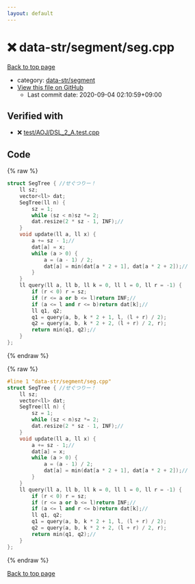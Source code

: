 ```yaml
---
layout: default
---
```


<!-- mathjax config similar to math.stackexchange -->
<script type="text/javascript" async
  src="https://cdnjs.cloudflare.com/ajax/libs/mathjax/2.7.5/MathJax.js?config=TeX-MML-AM_CHTML">
</script>
<script type="text/x-mathjax-config">
  MathJax.Hub.Config({
    TeX: { equationNumbers: { autoNumber: "AMS" }},
    tex2jax: {
      inlineMath: [ ['$','$'] ],
      processEscapes: true
    },
    "HTML-CSS": { matchFontHeight: false },
    displayAlign: "left",
    displayIndent: "2em"
  });
</script>

<script type="text/javascript" src="https://cdnjs.cloudflare.com/ajax/libs/jquery/3.4.1/jquery.min.js"></script>
<script src="https://cdn.jsdelivr.net/npm/jquery-balloon-js@1.1.2/jquery.balloon.min.js" integrity="sha256-ZEYs9VrgAeNuPvs15E39OsyOJaIkXEEt10fzxJ20+2I=" crossorigin="anonymous"></script>
<script type="text/javascript" src="../../../assets/js/copy-button.js"></script>
<link rel="stylesheet" href="../../../assets/css/copy-button.css" />


# :x: data-str/segment/seg.cpp

<a href="../../../index.html">Back to top page</a>

* category: <a href="../../../index.html#6db66d7b1b7c3dfe9d9b1c6096e86908">data-str/segment</a>
* <a href="{{ site.github.repository_url }}/blob/master/data-str/segment/seg.cpp">View this file on GitHub</a>
    - Last commit date: 2020-09-04 02:10:59+09:00




## Verified with

* :x: <a href="../../../verify/test/AOJ/DSL_2_A.test.cpp.html">test/AOJ/DSL_2_A.test.cpp</a>


## Code

<a id="unbundled"></a>
{% raw %}
```cpp
struct SegTree { //せぐつりー！
	ll sz;
	vector<ll> dat;
	SegTree(ll n) {
		sz = 1;
		while (sz < n)sz *= 2;
		dat.resize(2 * sz - 1, INF);//
	}
	void update(ll a, ll x) {
		a += sz - 1;//
		dat[a] = x;
		while (a > 0) {
			a = (a - 1) / 2;
			dat[a] = min(dat[a * 2 + 1], dat[a * 2 + 2]);//
		}
	}
	ll query(ll a, ll b, ll k = 0, ll l = 0, ll r = -1) {
		if (r < 0) r = sz;
		if (r <= a or b <= l)return INF;//
		if (a <= l and r <= b)return dat[k];//
		ll q1, q2;
		q1 = query(a, b, k * 2 + 1, l, (l + r) / 2);
		q2 = query(a, b, k * 2 + 2, (l + r) / 2, r);
		return min(q1, q2);//
	}
};
```
{% endraw %}

<a id="bundled"></a>
{% raw %}
```cpp
#line 1 "data-str/segment/seg.cpp"
struct SegTree { //せぐつりー！
	ll sz;
	vector<ll> dat;
	SegTree(ll n) {
		sz = 1;
		while (sz < n)sz *= 2;
		dat.resize(2 * sz - 1, INF);//
	}
	void update(ll a, ll x) {
		a += sz - 1;//
		dat[a] = x;
		while (a > 0) {
			a = (a - 1) / 2;
			dat[a] = min(dat[a * 2 + 1], dat[a * 2 + 2]);//
		}
	}
	ll query(ll a, ll b, ll k = 0, ll l = 0, ll r = -1) {
		if (r < 0) r = sz;
		if (r <= a or b <= l)return INF;//
		if (a <= l and r <= b)return dat[k];//
		ll q1, q2;
		q1 = query(a, b, k * 2 + 1, l, (l + r) / 2);
		q2 = query(a, b, k * 2 + 2, (l + r) / 2, r);
		return min(q1, q2);//
	}
};

```
{% endraw %}

<a href="../../../index.html">Back to top page</a>

